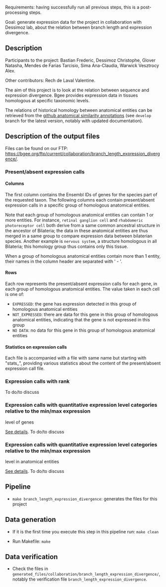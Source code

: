 Requirements: having successfully run all previous steps, this is a post-processing steps.

Goal: generate expression data for the project in collaboration with Dessimoz lab,
about the relation between branch length and expression divergence.

## Description

Participants to the project: Bastian Frederic, Dessimoz Christophe, Glover Natasha,
Mendes de Farias Tarcisio, Sima Ana-Claudia, Warwick Vesztrocy Alex.

Other contributors: Rech de Laval Valentine.

The aim of this project is to look at the relation between sequence and expression divergence.
Bgee provides expression data in tissues homologous at specific taxonomic levels.

The relations of historical homology between anatomical entities can be retrieved from the
[github anatomical similarity annotations](https://github.com/BgeeDB/anatomical-similarity-annotations)
(see `develop` branch for the latest version, notably with updated documentation).

## Description of the output files

Files can be found on our FTP: https://bgee.org/ftp/current/collaboration/branch_length_expression_divergence/.

### Present/absent expression calls

#### Columns

The first column contains the Ensembl IDs of genes for the species part of the requested taxon.
The following columns each contain present/absent expression calls in a specific group
of homologous anatomical entities.

Note that each group of homologous anatomical entities can contain 1 or more entities.
For instance, `retinal ganglion cell` and `rhabdomeric photoreceptor cell` both derive from
a same common ancestral structure in the ancestor of Bilateria; the data in these anatomical entities
are thus merged in a same group to compare expression data between bilaterian species.
Another example is `nervous system`, a structure homologous in all Bilateria; this homology group
thus contains only this tissue.

When a group of homologous anatomical entities contain more than 1 entity, their names
in the column header are separated with ' - '.

#### Rows

Each row represents the present/absent expression calls for each gene, in each group
of homologous anatomical entities. The value taken in each cell is one of:

* `EXPRESSED`: the gene has expression detected in this group of homologous anatomical entities
* `NOT_EXPRESSED`: there are data for this gene in this group of homologous anatomical entities,
indicating that the gene is not expressed in this group
* `NO DATA`: no data for this gene in this group of homologous anatomical entities

#### Statistics on expression calls

Each file is accompanied with a file with same name but starting with "stats_", providing various
statistics about the content of the present/absent expression call file.

### Expression calls with rank

To do/to discuss

### Expression calls with quantitative expression level categories relative to the min/max expression
level of genes

[See details](../oncomx#computation-of-the-expression-levels).
To do/to discuss

### Expression calls with quantitative expression level categories relative to the min/max expression
level in anatomical entities

[See details](../oncomx#computation-of-the-expression-levels).
To do/to discuss

## Pipeline

* `make branch_length_expression_divergence`: generates the files for this project

## Data generation

* If it is the first time you execute this step in this pipeline run:
  `make clean`

* Run Makefile:
  `make`

## Data verification

* Check the files in `generated_files/collaboration/branch_length_expression_divergence/`, notably the verification file `branch_length_expression_divergence`.
